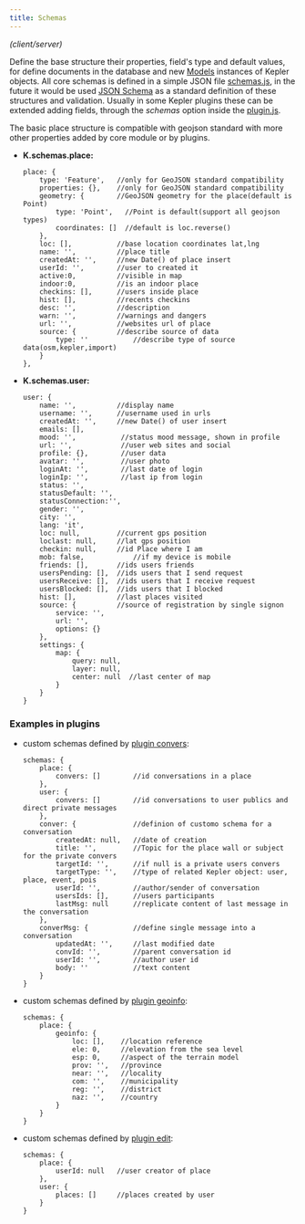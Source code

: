 ```yaml
---
title: Schemas
---
```


*(client/server)*

Define the base structure their properties, field's type and default values, for define documents in the database and new [Models](models.html) instances of Kepler objects.
All core schemas is defined in a simple JSON file [schemas.js](https://github.com/Keplerjs/Kepler/tree/master/packages/core/modules/schemas.js), in the future it would be used [JSON Schema](https://json-schema.org/) as a standard definition of these structures and validation.
Usually in some Kepler plugins these can be extended adding fields, through the *schemas* option inside the [plugin.js](plugin-js.html). 

The basic place structure is compatible with geojson standard with more other properties added by core module or by plugins.

* **K.schemas.place:**
	```
	place: {
		type: 'Feature',   //only for GeoJSON standard compatibility
		properties: {},	   //only for GeoJSON standard compatibility
		geometry: {	   	   //GeoJSON geometry for the place(default is Point)
			type: 'Point',   //Point is default(support all geojson types)
			coordinates: []  //default is loc.reverse()
		},
		loc: [],		   //base location coordinates lat,lng		
		name: '',	       //place title
		createdAt: '',	   //new Date() of place insert
		userId: '',	   	   //user to created it
		active:0,	       //visible in map
		indoor:0,		   //is an indoor place
		checkins: [],	   //users inside place	
		hist: [],		   //recents checkins
		desc: '',		   //description
		warn: '',          //warnings and dangers
		url: '',	   	   //websites url of place
		source: {	   	   //describe source of data
			type: ''		   //describe type of source data(osm,kepler,import)
		}
	},	
	```

* **K.schemas.user:**
	```
	user: {
		name: '',		   //display name	
		username: '',	   //username used in urls
		createdAt: '',	   //new Date() of user insert
		emails: [], 
		mood: '',		    //status mood message, shown in profile
		url: '',			//user web sites and social
		profile: {},		//user data
		avatar: '',		    //user photo
		loginAt: '',	    //last date of login
		loginIp: '',		//last ip from login
		status: '',        
		statusDefault: '', 
		statusConnection:'',
		gender: '',
		city: '',
		lang: 'it',
		loc: null,		   //current gps position
		loclast: null,	   //lat gps position
		checkin: null,	   //id Place where I am
		mob: false,			   //if my device is mobile
		friends: [],	   //ids users friends
		usersPending: [],  //ids users that I send request
		usersReceive: [],  //ids users that I receive request
		usersBlocked: [],  //ids users that I blocked
		hist: [],		   //last places visited
		source: {		   //source of registration by single signon	
			service: '',
			url: '',
			options: {}	
		},	
		settings: {
			map: {
				query: null,
				layer: null,
				center: null  //last center of map
			}
		}
	}
	```

### Examples in plugins
* custom schemas defined by [plugin convers](https://github.com/Keplerjs/Kepler/blob/master/packages/convers/plugin.js):
	```
	schemas: {
		place: {
			convers: []        //id conversations in a place
		},
		user: {
			convers: []        //id conversations to user publics and direct private messages
		},
		conver: {              //definion of customo schema for a conversation 
			createdAt: null,   //date of creation
			title: '',         //Topic for the place wall or subject for the private convers
			targetId: '',      //if null is a private users convers		
			targetType: '',    //type of related Kepler object: user, place, event, pois		
			userId: '',        //author/sender of conversation		
			usersIds: [],      //users participants
			lastMsg: null      //replicate content of last message in the conversation
		},
		converMsg: {           //define single message into a conversation
			updatedAt: '',     //last modified date
			convId: '',        //parent conversation id
			userId: '',        //author user id 
			body: ''           //text content
		}
	}
	```

* custom schemas defined by [plugin geoinfo](https://github.com/Keplerjs/Kepler/blob/master/packages/geoinfo/plugin.js):
	```
	schemas: {
		place: {
			geoinfo: {
				loc: [],	//location reference
				ele: 0,	    //elevation from the sea level
				esp: 0,     //aspect of the terrain model
				prov: '',	//province
				near: '',	//locality
				com: '',	//municipality
				reg: '',	//district
				naz: '',	//country
			}
		}
	}
	```

* custom schemas defined by [plugin edit](https://github.com/Keplerjs/Kepler/blob/master/packages/edit/plugin.js):
	```
	schemas: {
		place: {
			userId: null   //user creator of place
		},
		user: {
			places: []	   //places created by user
		}
	}
	```